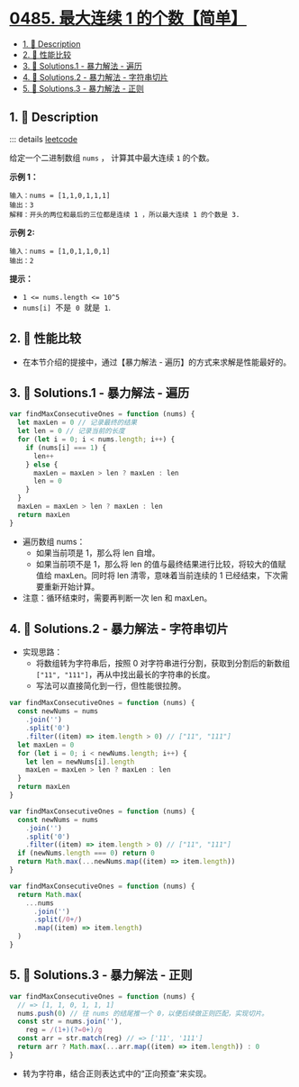 # [0485. 最大连续 1 的个数【简单】](https://github.com/tnotesjs/TNotes.leetcode/tree/main/notes/0485.%20%E6%9C%80%E5%A4%A7%E8%BF%9E%E7%BB%AD%201%20%E7%9A%84%E4%B8%AA%E6%95%B0%E3%80%90%E7%AE%80%E5%8D%95%E3%80%91)

<!-- region:toc -->

- [1. 📝 Description](#1--description)
- [2. 📒 性能比较](#2--性能比较)
- [3. 🎯 Solutions.1 - 暴力解法 - 遍历](#3--solutions1---暴力解法---遍历)
- [4. 🎯 Solutions.2 - 暴力解法 - 字符串切片](#4--solutions2---暴力解法---字符串切片)
- [5. 🎯 Solutions.3 - 暴力解法 - 正则](#5--solutions3---暴力解法---正则)

<!-- endregion:toc -->

## 1. 📝 Description

::: details [leetcode](https://leetcode.cn/problems/max-consecutive-ones/)

给定一个二进制数组 `nums` ， 计算其中最大连续 `1` 的个数。

**示例 1：**

```
输入：nums = [1,1,0,1,1,1]
输出：3
解释：开头的两位和最后的三位都是连续 1 ，所以最大连续 1 的个数是 3.
```

**示例 2:**

```
输入：nums = [1,0,1,1,0,1]
输出：2
```

**提示：**

- `1 <= nums.length <= 10^5`
- `nums[i]`  不是  `0`  就是  `1`.

## 2. 📒 性能比较

- 在本节介绍的提接中，通过【暴力解法 - 遍历】的方式来求解是性能最好的。

## 3. 🎯 Solutions.1 - 暴力解法 - 遍历

```js
var findMaxConsecutiveOnes = function (nums) {
  let maxLen = 0 // 记录最终的结果
  let len = 0 // 记录当前的长度
  for (let i = 0; i < nums.length; i++) {
    if (nums[i] === 1) {
      len++
    } else {
      maxLen = maxLen > len ? maxLen : len
      len = 0
    }
  }
  maxLen = maxLen > len ? maxLen : len
  return maxLen
}
```

- 遍历数组 nums：
  - 如果当前项是 1，那么将 len 自增。
  - 如果当前项不是 1，那么将 len 的值与最终结果进行比较，将较大的值赋值给 maxLen。同时将 len 清零，意味着当前连续的 1 已经结束，下次需要重新开始计算。
- 注意：循环结束时，需要再判断一次 len 和 maxLen。

## 4. 🎯 Solutions.2 - 暴力解法 - 字符串切片

- 实现思路：
  - 将数组转为字符串后，按照 0 对字符串进行分割，获取到分割后的新数组 `["11", "111"]`，再从中找出最长的字符串的长度。
  - 写法可以直接简化到一行，但性能很拉胯。

```js
var findMaxConsecutiveOnes = function (nums) {
  const newNums = nums
    .join('')
    .split('0')
    .filter((item) => item.length > 0) // ["11", "111"]
  let maxLen = 0
  for (let i = 0; i < newNums.length; i++) {
    let len = newNums[i].length
    maxLen = maxLen > len ? maxLen : len
  }
  return maxLen
}
```

```js
var findMaxConsecutiveOnes = function (nums) {
  const newNums = nums
    .join('')
    .split('0')
    .filter((item) => item.length > 0) // ["11", "111"]
  if (newNums.length === 0) return 0
  return Math.max(...newNums.map((item) => item.length))
}
```

```js
var findMaxConsecutiveOnes = function (nums) {
  return Math.max(
    ...nums
      .join('')
      .split(/0+/)
      .map((item) => item.length)
  )
}
```

## 5. 🎯 Solutions.3 - 暴力解法 - 正则

```js
var findMaxConsecutiveOnes = function (nums) {
  // => [1, 1, 0, 1, 1, 1]
  nums.push(0) // 往 nums 的结尾推一个 0，以便后续做正则匹配，实现切片。
  const str = nums.join(''),
    reg = /(1+)(?=0+)/g
  const arr = str.match(reg) // => ['11', '111']
  return arr ? Math.max(...arr.map((item) => item.length)) : 0
}
```

- 转为字符串，结合正则表达式中的“正向预查”来实现。
